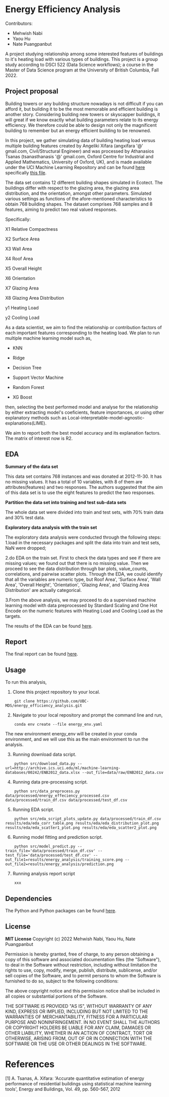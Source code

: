 
# Energy Efficiency Analysis

Contributors: 

- Mehwish Nabi 
- Yaou Hu 
- Nate Puangpanbut

A project studying relationship among some interested features of
buildings to it's heating load with various types of
buildings. This project is a group study according to DSCI 522 (Data
Science workflows); a course in the Master of Data Science program at
the University of British Columbia, Fall 2022.

## Project proposal

Building towers or any building structure nowadays is not difficult if you can afford it,
but building it to be the most memorable and efficient building is another story.
Considering building new towers or skyscapper buildings, it will great if we know exactly what building parameters relate to its energy efficiency.
We therefore could be able to design not only the magnificent building to remember but an energy efficient building to be renowned.

In this project, we gather simulating data of building heating load versus multiple building features created by Angeliki
Xifara (angxifara '\@' gmail.com, Civil/Structural Engineer) and was
processed by Athanasios Tsanas (tsanasthanasis '\@' gmail.com, Oxford
Centre for Industrial and Applied Mathematics, University of Oxford,
UK), and is made available under the UCI Machine Learning Repository and
can be found
[here](http://archive.ics.uci.edu/ml/datasets/Energy+efficiency#)
specifically [this
file](http://archive.ics.uci.edu/ml/machine-learning-databases/00242/).

The data set contains 12 different building shapes simulated in Ecotect. The buildings differ with respect to the glazing area, the glazing area distribution, and the orientation, amongst other parameters. Simulated various settings as functions of the afore-mentioned characteristics to obtain 768 building shapes. The dataset comprises 768 samples and 8 features, aiming to predict two real valued responses.

Specifically:

X1 Relative Compactness

X2 Surface Area

X3 Wall Area

X4 Roof Area

X5 Overall Height

X6 Orientation

X7 Glazing Area

X8 Glazing Area Distribution

y1 Heating Load

y2 Cooling Load


As a data scientist, we aim to find the relationship or contribution factors of each important
features corresponding to the heating load. We plan to run multiple machine learning model such as,

- KNN

- Ridge

- Decision Tree

- Support Vector Machine

- Random Forest

- XG Boost

then, selecting the best performed model and analyse for the relationship by either extracting model's coeficients, feature
importances, or using other explanatory methods such as
Local-interpretable-model-agnostic-explanations(LIME).

We aim to report both the best model accuracy and its explanation
factors. The matrix of interest now is R2.


## EDA

**Summary of the data set**

This data set contains 768 instances and was donated at 2012-11-30. It
has no missing values. It has a total of 10 variables, with 8 of them
are attributes(features) and two responses. The authors suggested that
the aim of this data set is to use the eight features to predict the two
responses.

**Partition the data set into training and test sub-data sets**

The whole data set were divided into train and test sets, with 70% train
data and 30% test data.

**Exploratory data analysis with the train set**

The exploratory data analysis were conducted through the following
steps: 1.load in the necessary packages and split the data into train
and test sets, NaN were dropped;

2.do EDA on the train set. First to check the data types and see if
there are missing values; we found out that there is no missing value.
Then we proceed to see the data distribution through bar plots,
value_counts, correlations, and pairwise scatter plots. Through the EDA,
we could identify that all the variables are numeric type, but Roof
Area', 'Surface Area', 'Wall Area', 'Overall Height', 'Orientation',
'Glazing Area', and 'Glazing Area Distribution' are actually
categorical.

3.From the above analysis, we may proceed to do a supervised machine
learning model with data preprocessed by Standard Scaling and One Hot
Encode on the numeric features with Heating Load and Cooling Load as the
targets.

The results of the EDA can be found
[here](https://github.com/UBC-MDS/energy_efficiency_analysis/blob/main/src/energy_efficiency_eda.ipynb).

## Report

The final report can be found
[here](https://github.com/UBC-MDS/energy_efficiency_analysis/blob/main/doc/energy_efficiency_report.ipynb).

## Usage

To run this analysis,

1.  Clone this project repository to your local.

```{=html}
    git clone https://github.com/UBC-MDS/energy_efficiency_analysis.git
```

2.  Navigate to your local repository and prompt the command line and
    run,
```
    conda env create --file energy_env.yaml
```

The new environment energy_env will be created in your conda
environment, and we will use this as the main environment to run the
analysis.

3.  Running download data script.
```
    python src/download_data.py --url=http://archive.ics.uci.edu/ml/machine-learning-databases/00242/ENB2012_data.xlsx --out_file=data/raw/ENB2012_data.csv
```

4.  Running data pre-processing script.
```
    python src/data_preprocess.py data/processed/energy_effeciency_processed.csv data/processed/train_df.csv data/processed/test_df.csv
```

5.  Running EDA script.
```
    python src/eda_script_plots_update.py data/processed/train_df.csv results/eda/eda_corr_table.png results/eda/eda_distribution_plot.png results/eda/eda_scatter1_plot.png results/eda/eda_scatter2_plot.png
```

6.  Running model fitting and prediction script.
```
    python src/model_predict.py --train_file='data/processed/train_df.csv' --test_file='data/processed/test_df.csv' --out_file1=results/energy_analysis/training_score.png --out_file2=results/energy_analysis/prediction.png
```

7.  Running analysis report script
```
    xxx
```

## Dependencies

The Python and Python packages can be found
[here](https://github.com/UBC-MDS/energy_efficiency_analysis/blob/main/energy_env.yaml).

## License

**MIT License** Copyright (c) 2022 Mehwish Nabi, Yaou Hu, Nate
Puangpanbut

Permission is hereby granted, free of charge, to any person obtaining a
copy of this software and associated documentation files (the
"Software"), to deal in the Software without restriction, including
without limitation the rights to use, copy, modify, merge, publish,
distribute, sublicense, and/or sell copies of the Software, and to
permit persons to whom the Software is furnished to do so, subject to
the following conditions:

The above copyright notice and this permission notice shall be included
in all copies or substantial portions of the Software.

THE SOFTWARE IS PROVIDED "AS IS", WITHOUT WARRANTY OF ANY KIND, EXPRESS
OR IMPLIED, INCLUDING BUT NOT LIMITED TO THE WARRANTIES OF
MERCHANTABILITY, FITNESS FOR A PARTICULAR PURPOSE AND NONINFRINGEMENT.
IN NO EVENT SHALL THE AUTHORS OR COPYRIGHT HOLDERS BE LIABLE FOR ANY
CLAIM, DAMAGES OR OTHER LIABILITY, WHETHER IN AN ACTION OF CONTRACT,
TORT OR OTHERWISE, ARISING FROM, OUT OF OR IN CONNECTION WITH THE
SOFTWARE OR THE USE OR OTHER DEALINGS IN THE SOFTWARE.

# References

[1] A. Tsanas, A. Xifara: 'Accurate quantitative estimation of energy
performance of residential buildings using statistical machine learning
tools', Energy and Buildings, Vol. 49, pp. 560-567, 2012
